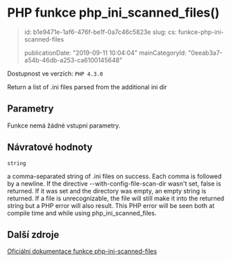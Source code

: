 PHP funkce php_ini_scanned_files()
==================================

> id: b1e9471e-1af6-476f-be1f-0a7c46c5823e
> slug:
> 	cs: funkce-php-ini-scanned-files
>
> publicationDate: "2019-09-11 10:04:04"
> mainCategoryId: "0eeab3a7-a54b-46db-a253-ca6100145648"

Dostupnost ve verzích: `PHP 4.3.0`

Return a list of .ini files parsed from the additional ini dir


Parametry
--------------

Funkce nemá žádné vstupní parametry.

Návratové hodnoty
----------------

`string`

a comma-separated string of .ini files on success. Each comma is
followed by a newline. If the directive --with-config-file-scan-dir wasn't set,
false is returned. If it was set and the directory was empty, an
empty string is returned. If a file is unrecognizable, the file will
still make it into the returned string but a PHP error will also result.
This PHP error will be seen both at compile time and while using
php_ini_scanned_files.

Další zdroje
------------

[Oficiální dokumentace funkce php-ini-scanned-files](https://www.php.net/manual/en/function.php-ini-scanned-files.php)
